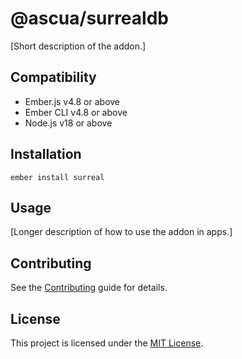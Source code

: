 # @ascua/surrealdb

[Short description of the addon.]

## Compatibility

- Ember.js v4.8 or above
- Ember CLI v4.8 or above
- Node.js v18 or above

## Installation

```
ember install surreal
```

## Usage

[Longer description of how to use the addon in apps.]

## Contributing

See the [Contributing](CONTRIBUTING.md) guide for details.

## License

This project is licensed under the [MIT License](LICENSE.md).
